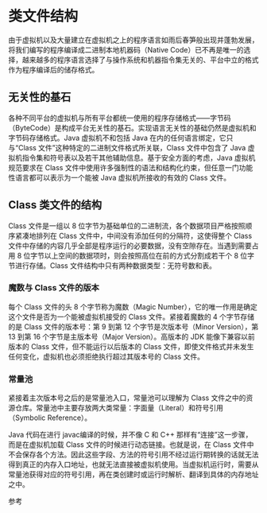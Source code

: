 # 类文件结构

由于虚拟机以及大量建立在虚拟机之上的程序语言如雨后春笋般出现并蓬勃发展，将我们编写的程序编译成二进制本地机器码（Native Code）已不再是唯一的选择，越来越多的程序语言选择了与操作系统和机器指令集无关的、平台中立的格式作为程序编译后的储存格式。

## 无关性的基石

各种不同平台的虚拟机与所有平台都统一使用的程序存储格式——字节码（ByteCode）是构成平台无关性的基石。实现语言无关性的基础仍然是虚拟机和字节码存储格式。Java 虚拟机不和包括 Java 在内的任何语言绑定，它只与“Class 文件”这种特定的二进制文件格式所关联，Class 文件中包含了 Java 虚拟机指令集和符号表以及若干其他辅助信息。基于安全方面的考虑，Java 虚拟机规范要求在 Class 文件中使用许多强制性的语法和结构化约束，但任意一门功能性语言都可以表示为一个能被 Java 虚拟机所接收的有效的 Class 文件。



## Class 类文件的结构

Class 文件是一组以 8 位字节为基础单位的二进制流，各个数据项目严格按照顺序紧凑地排列在 Class 文件中，中间没有添加任何的分隔符，这使得整个 Class 文件中存储的内容几乎全部是程序运行的必要数据，没有空隙存在。当遇到需要占用 8 位字节以上空间的数据项时，则会按照高位在前的方式分割成若干个 8 位字节进行存储。Class 文件结构中只有两种数据类型：无符号数和表。

### 魔数与 Class 文件的版本

每个 Class 文件的头 8 个字节称为魔数（Magic Number），它的唯一作用是确定这个文件是否为一个能被虚拟机接受的 Class 文件。紧接着魔数的 4 个字节存储的是 Class 文件的版本号：第 9 到第 12 个字节是次版本号（Minor Version），第 13 到第 16 个字节是主版本号（Major Version）。高版本的 JDK 能像下兼容以前版本的 Class 文件，但不能运行以后版本的 Class 文件，即使文件格式并未发生任何变化，虚拟机也必须拒绝执行超过其版本号的 Class 文件。

### 常量池

紧接着主次版本号之后的是常量池入口，常量池可以理解为 Class 文件之中的资源仓库。常量池中主要存放两大类常量：字面量（Literal）和符号引用（Symbolic Reference）。

Java 代码在进行 javac编译的时候，并不像 C 和 C++ 那样有“连接”这一步骤，而是在虚拟机加载 Class 文件的时候进行动态链接。也就是说，在 Class 文件中不会保存各个方法。因此这些字段、方法的符号引用不经过运行期转换的话就无法得到真正的内存入口地址，也就无法直接被虚拟机使用。当虚拟机运行时，需要从常量池获得对应的符号引用，再在类创建时或运行时解析、翻译到具体的内存地址之中。













参考